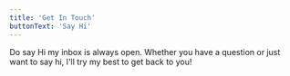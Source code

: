 ```yaml
---
title: 'Get In Touch'
buttonText: 'Say Hi'
---
```


Do say Hi my inbox is always open. Whether you have a question or just want to say hi, I'll try my best to get back to you!
